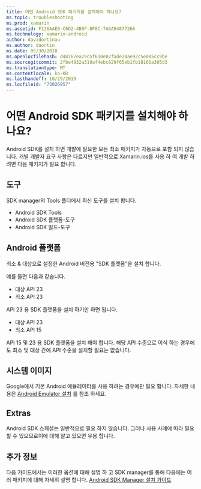 ```yaml
---
title: 어떤 Android SDK 패키지를 설치해야 하나요?
ms.topic: troubleshooting
ms.prod: xamarin
ms.assetid: F136AAE0-C6D2-4B0F-8F8C-7A6A94877266
ms.technology: xamarin-android
author: davidortinau
ms.author: daortin
ms.date: 05/30/2018
ms.openlocfilehash: d48767ea29c5f610e02fade20ae92c5e085cc9be
ms.sourcegitcommit: 2fbe4932a319af4ebc829f65eb1fb1816ba305d3
ms.translationtype: MT
ms.contentlocale: ko-KR
ms.lasthandoff: 10/29/2019
ms.locfileid: "73026957"
---
```

# <a name="which-android-sdk-packages-should-i-install"></a>어떤 Android SDK 패키지를 설치해야 하나요?

Android SDK를 설치 하면 개발에 필요한 모든 최소 패키지가 자동으로 포함 되지 않습니다. 개별 개발자 요구 사항은 다르지만 일반적으로 Xamarin.ios를 사용 하 여 개발 하려면 다음 패키지가 필요 합니다.

## <a name="tools"></a>도구

SDK manager의 Tools 폴더에서 최신 도구를 설치 합니다.

- Android SDK Tools
- Android SDK 플랫폼-도구
- Android SDK 빌드-도구

## <a name="android-platforms"></a>Android 플랫폼

최소 & 대상으로 설정한 Android 버전용 "SDK 플랫폼"을 설치 합니다. 

예를 들면 다음과 같습니다.

- 대상 API 23
- 최소 API 23

API 23 용 SDK 플랫폼을 설치 하기만 하면 됩니다.

- 대상 API 23
- 최소 API 15

API 15 및 23 용 SDK 플랫폼을 설치 해야 합니다. 해당 API 수준으로 이식 하는 경우에도 최소 및 대상 간에 API 수준을 설치할 필요는 없습니다.

## <a name="system-images"></a>시스템 이미지

Google에서 기본 Android 에뮬레이터를 사용 하려는 경우에만 필요 합니다. 자세한 내용은 [Android Emulator 설치](~/android/get-started/installation/android-emulator/index.md) 를 참조 하세요.

## <a name="extras"></a>Extras
Android SDK 스페셜는 일반적으로 필요 하지 않습니다. 그러나 사용 사례에 따라 필요할 수 있으므로이에 대해 알고 있으면 유용 합니다.

## <a name="further-reading"></a>추가 정보
다음 가이드에서는 이러한 옵션에 대해 설명 하 고 SDK manager를 통해 다음에는 여러 패키지에 대해 자세히 설명 합니다. [Android SDK Manager 설치 가이드](http://www.themethodology.net/2015/02/android-sdk-manager-setup-for.html?m=1)
